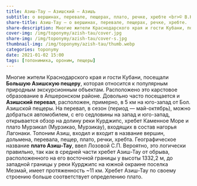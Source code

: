 ```yaml
---
title: Азиш-Тау — Азишский — Азишъ
subtitle: о вершинах, перевале, пещерах, плато, речке, хребте <br>© В.Н. Ковешников
share-title: Азиш-Тау — о вершинах, перевале, пещерах, речке, хребте.
share-description: Многие жители Краснодарского края и гости Кубани, посещали Большую Азишскую пещеру, которая относится к популярным природным экскурсионным объектам.
cover-img: /img/toponymy/azish-tau/cover.jpg
share-img: /img/toponymy/azish-tau/cover-s.jpg
thumbnail-img: /img/toponymy/azish-tau/thumb.webp
categories: toponymy
date: 2021-01-02 15:00
tags: [топонимика, ороним, пещеры]
---
```

Многие жители Краснодарского края и гости Кубани, посещали **Большую Азишскую пещеру**, которая относится к популярным природным экскурсионным объектам. Расположено это карстовое образование в Апшеронском районе. Довольно часто посещается и **Азишский перевал**, расположен, примерно, в 5 км на юго-запад от Бол. Азишской пещеры. На перевал, в сезон (период — май-октябрь), можно добраться автомобилем, с его седловины на запад и юго-запад, открывается обзор на долину реки Курджипс, хребет Каменное Море и плато Мурзикал (Мурзикао,  Мурзикау), входящих в состав нагорья Лагонаки. Топоним Азиш, входил и входит в название вершин, дольмена, перевала, пещер, плато, речки, хребта. Географическое название **плато Азиш-Тау**, ввел Лозовой С.П. Вероятно, это логически правильно, так как в средней части хребет Азиш-Тау от обрыва, расположенного на его восточной границы у высоты 1332,2 м, до западной границы у реки Курджипс на южной окраине поселка Мезмай, имеет протяженность ~11 км. Хребет Азиш-Тау по своему строению больше соответствует определению плато.
